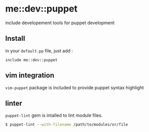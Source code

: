 # me::dev::puppet

include developement tools for puppet development

## Install

in your `default.pp` file, just add :

``` puppet
include me::dev::puppet
```

## vim integration

`vim-puppet` package is included to provide puppet syntax highlight

## linter

`puppet-lint` gem is intalled to lint module files.

``` bash
$ puppet-lint --with-filename /path/to/modules/or/file
```

